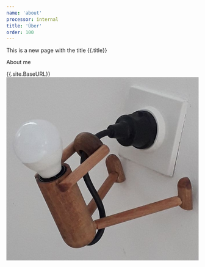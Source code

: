 ```yaml
---
name: 'about'
processor: internal
title: 'Über'
order: 100
---
```

This is a new page with the title {{.title}}

About me 

{{.site.BaseURL}} ![licht](licht.jpg)